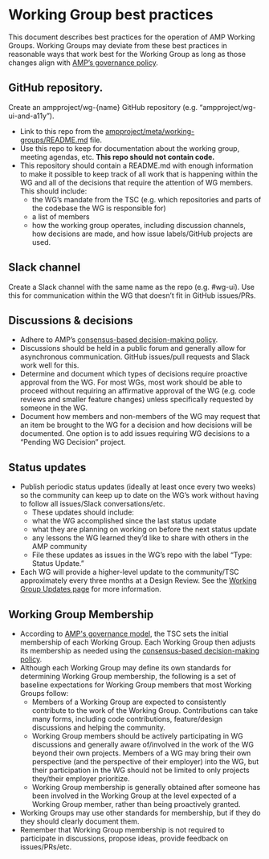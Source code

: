 # Working Group best practices

This document describes best practices for the operation of AMP Working Groups.  Working Groups may deviate from these best practices in reasonable ways that work best for the Working Group as long as those changes align with [AMP’s governance policy](../GOVERNANCE.md).

## GitHub repository.
Create an ampproject/wg-{name} GitHub repository (e.g. “ampproject/wg-ui-and-a11y”).
  * Link to this repo from the [ampproject/meta/working-groups/README.md](README.md) file.
  * Use this repo to keep for documentation about the working group, meeting agendas, etc.  **This repo should not contain code.**
  * This repository should contain a README.md with enough information to make it possible to keep track of all work that is happening within the WG and all of the decisions that require the attention of WG members.  This should include:
    * the WG’s mandate from the TSC (e.g. which repositories and parts of the codebase the WG is responsible for)
    * a list of members
    * how the working group operates, including discussion channels, how decisions are made, and how issue labels/GitHub projects are used.

## Slack channel
Create a Slack channel with the same name as the repo (e.g. #wg-ui).  Use this for communication within the WG that doesn’t fit in GitHub issues/PRs.

## Discussions & decisions
  * Adhere to AMP’s [consensus-based decision-making policy](../GOVERNANCE.md#decision-making-policy).
  * Discussions should be held in a public forum and generally allow for asynchronous communication.  GitHub issues/pull requests and Slack work well for this.
  * Determine and document which types of decisions require proactive approval from the WG.  For most WGs, most work should be able to proceed without requiring an affirmative approval of the WG (e.g. code reviews and smaller feature changes) unless specifically requested by someone in the WG.
  * Document how members and non-members of the WG may request that an item be brought to the WG for a decision and how decisions will be documented.  One option is to add issues requiring WG decisions to a “Pending WG Decision” project.
  
## Status updates
  * Publish periodic status updates (ideally at least once every two weeks) so the community can keep up to date on the WG’s work without having to follow all issues/Slack conversations/etc.
    *  These updates should include:
      * what the WG accomplished since the last status update
      * what they are planning on working on before the next status update
      * any lessons the WG learned they’d like to share with others in the AMP community
    * File these updates as issues in the WG’s repo with the label “Type: Status Update.”
  * Each WG will provide a higher-level update to the community/TSC approximately every three months at a Design Review.  See the [Working Group Updates page](https://github.com/ampproject/meta/wiki/Working-Group-Updates) for more information.
  
## Working Group Membership
  * According to [AMP's governance model](https://github.com/ampproject/meta/blob/master/GOVERNANCE.md), the TSC sets the initial membership of each Working Group.  Each Working Group then adjusts its membership as needed using the [consensus-based decision-making policy](../GOVERNANCE.md#decision-making-policy).
  * Although each Working Group may define its own standards for determining Working Group membership, the following is a set of baseline expectations for Working Group members that most Working Groups follow:
    * Members of a Working Group are expected to consistently contribute to the work of the Working Group. Contributions can take many forms, including code contributions, feature/design discussions and helping the community.
    * Working Group members should be actively participating in WG discussions and generally aware of/involved in the work of the WG beyond their own projects.  Members of a WG may bring their own perspective (and the perspective of their employer) into the WG, but their participation in the WG should not be limited to only projects they/their employer prioritize.
    * Working Group membership is generally obtained after someone has been involved in the Working Group at the level expected of a Working Group member, rather than being proactively granted.
  * Working Groups may use other standards for membership, but if they do they should clearly document them.
  * Remember that Working Group membership is not required to participate in discussions, propose ideas, provide feedback on issues/PRs/etc.
